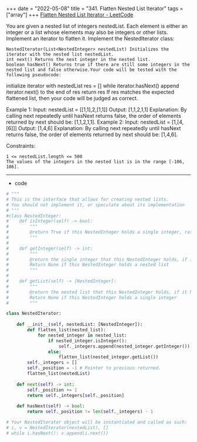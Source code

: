 +++ 
date = "2022-05-08"
title = "341. Flatten Nested List Iterator"
tags = ["array"]
+++
[Flatten Nested List Iterator - LeetCode](https://leetcode.com/problems/flatten-nested-list-iterator/)

You are given a nested list of integers nestedList. Each element is either an integer or a list whose elements may also be integers or other lists. Implement an iterator to flatten it.
Implement the NestedIterator class:

	NestedIterator(List<NestedInteger> nestedList) Initializes the iterator with the nested list nestedList.
	int next() Returns the next integer in the nested list.
	boolean hasNext() Returns true if there are still some integers in the nested list and false otherwise.Your code will be tested with the following pseudocode:
initialize iterator with nestedList res = [] while iterator.hasNext() append iterator.next() to the end of res return res 
If res matches the expected flattened list, then your code will be judged as correct.
 
Example 1:
Input: nestedList = [[1,1],2,[1,1]] Output: [1,1,2,1,1] Explanation: By calling next repeatedly until hasNext returns false, the order of elements returned by next should be: [1,1,2,1,1]. 
Example 2:
Input: nestedList = [1,[4,[6]]] Output: [1,4,6] Explanation: By calling next repeatedly until hasNext returns false, the order of elements returned by next should be: [1,4,6]. 
 
Constraints:

	1 <= nestedList.length <= 500
	The values of the integers in the nested list is in the range [-106, 106].

---
- code
```py
# """
# This is the interface that allows for creating nested lists.
# You should not implement it, or speculate about its implementation
# """
#class NestedInteger:
#    def isInteger(self) -> bool:
#        """
#        @return True if this NestedInteger holds a single integer, rather than a nested list.
#        """
#
#    def getInteger(self) -> int:
#        """
#        @return the single integer that this NestedInteger holds, if it holds a single integer
#        Return None if this NestedInteger holds a nested list
#        """
#
#    def getList(self) -> [NestedInteger]:
#        """
#        @return the nested list that this NestedInteger holds, if it holds a nested list
#        Return None if this NestedInteger holds a single integer
#        """

class NestedIterator:
    
    def __init__(self, nestedList: [NestedInteger]):
        def flatten_list(nested_list):
            for nested_integer in nested_list:
                if nested_integer.isInteger():
                    self._integers.append(nested_integer.getInteger())
                else:
                    flatten_list(nested_integer.getList()) 
        self._integers = []
        self._position = -1 # Pointer to previous returned.
        flatten_list(nestedList)
    
    def next(self) -> int:
        self._position += 1
        return self._integers[self._position]
        
    def hasNext(self) -> bool:
        return self._position != len(self._integers) - 1

# Your NestedIterator object will be instantiated and called as such:
# i, v = NestedIterator(nestedList), []
# while i.hasNext(): v.append(i.next())
```
